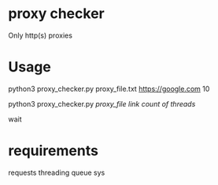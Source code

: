 # proxy checker
Only http(s) proxies
 # Usage 
 python3 proxy_checker.py proxy_file.txt https://google.com 10
 
 python3 proxy_checker.py *proxy_file* *link*  *count* *of* *threads*
 
 wait
 
 # requirements
 requests
 threading
 queue
 sys
